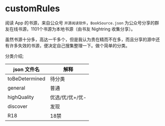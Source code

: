 # customRules

阅读 App 的书源，来自公众号 `开源阅读软件`，`BookSource.json` 为公众号分享的群友在线书源，1101个书源为本地书源（由书友 Nightring 收集分享）。

虽然书源十分多，高达一千多个，但是我认为贵在精而不在多，而且分享的源中还有许多失效的书源，便决定自己搜集整理一下。做个简单的分类。

分类介绍;

| json 文件名    | 解释            |
| -------------- | --------------- |
| toBeDetermined | 待分类          |
| general        | 普通            |
| highQuality    | 优选/优/优+/优- |
| discover       | 发现            |
| R18            | 18禁            |
